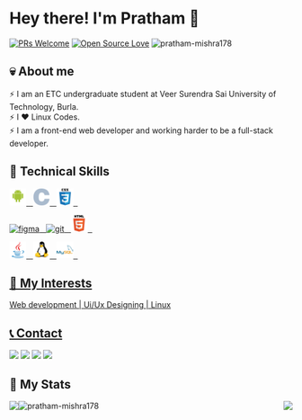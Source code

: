 # Hey there! I'm Pratham 👋

[![PRs Welcome](https://img.shields.io/badge/PRs-welcome-brightgreen.svg?style=flat&logo=github)](https://github.com/Pratham-Mishra178)
[![Open Source Love](https://badges.frapsoft.com/os/v2/open-source.svg?v=103)](https://github.com/Pratham-Mishra178)
<img src="https://komarev.com/ghpvc/?username=pratham-mishra178&label=Profile%20views&color=0e75b6&style=flat" alt="pratham-mishra178" />


## 💀 About me 

⚡ I am an ETC undergraduate student at Veer Surendra Sai University of Technology, Burla. <br>
⚡ I ❤ Linux Codes. <br>
⚡ I am a front-end web developer and working harder to be a full-stack developer.


## 🥇 Technical Skills 


<p align="left"> <a href="https://developer.android.com" target="_blank"> <img src="https://raw.githubusercontent.com/devicons/devicon/master/icons/android/android-original-wordmark.svg" alt="android" width="30height="30</a>&nbsp&nbsp
  <a href="https://www.cprogramming.com/" target="_blank"> <img src="https://raw.githubusercontent.com/devicons/devicon/master/icons/c/c-original.svg" alt="c" width="30ight="30</a>&nbsp&nbsp
  <a href="https://www.w3schools.com/css/" target="_blank"> <img src="https://raw.githubusercontent.com/devicons/devicon/master/icons/css3/css3-original-wordmark.svg" alt="css3" width="30ight="30</a>&nbsp&nbsp</p>
    <p align="left">
  <a href="https://www.figma.com/" target="_blank"> <img src="https://www.vectorlogo.zone/logos/figma/figma-icon.svg" alt="figma" width="30ight="30</a>&nbsp&nbsp
  <a href="https://git-scm.com/" target="_blank"> <img src="https://www.vectorlogo.zone/logos/git-scm/git-scm-icon.svg" alt="git" width="30ight="30</a>&nbsp&nbsp
  <a href="https://www.w3.org/html/" target="_blank"> <img src="https://raw.githubusercontent.com/devicons/devicon/master/icons/html5/html5-original-wordmark.svg" alt="html5" width="30ight="30</a>&nbsp&nbsp</p>
    <p align="left">
  <a href="https://www.java.com" target="_blank"> <img src="https://raw.githubusercontent.com/devicons/devicon/master/icons/java/java-original.svg" alt="java" width="30ight="30</a>&nbsp&nbsp
  <a href="https://www.linux.org/" target="_blank"> <img src="https://raw.githubusercontent.com/devicons/devicon/master/icons/linux/linux-original.svg" alt="linux" width="30ight="30</a>&nbsp&nbsp
  <a href="https://www.mysql.com/" target="_blank"> <img src="https://raw.githubusercontent.com/devicons/devicon/master/icons/mysql/mysql-original-wordmark.svg" alt="mysql" width="30ight="30</a>&nbsp&nbsp</p>

## 🧩 My Interests 

Web development | Ui/Ux Designing | Linux

## 📞 Contact 

<a>[<img src="https://img.icons8.com/color/30/000000/whatsapp--v3.png"/>](https://wa.me/7970625661)</a>    <a>[<img src="https://img.icons8.com/fluent/30/000000/gmail-new.png"/>](mailto:prathammishra178@gmail.com)</a>    <a>[<img src="https://img.icons8.com/color/30/000000/twitter--v1.png"/>](https://twitter.com/pratish_kumar_1)</a>    <a>[<img src="https://img.icons8.com/color/30/000000/linkedin.png"/>](https://www.linkedin.com/in/pratham-mishra-81a794204/)

## 🎯  My Stats 



<img align="left" src="https://github-readme-stats.vercel.app/api?username=pratham-mishra178&show_icons=true&theme=dark&include_all_commits=true" />
<img align="right" src="https://github-readme-stats.vercel.app/api/top-langs/?username=pratham-mishra178&show_icons=true&theme=dark&layout=compact" />
<img align="left" src="https://github-readme-streak-stats.herokuapp.com/?user=pratham-mishra178&theme=dark&" alt="pratham-mishra178" />



